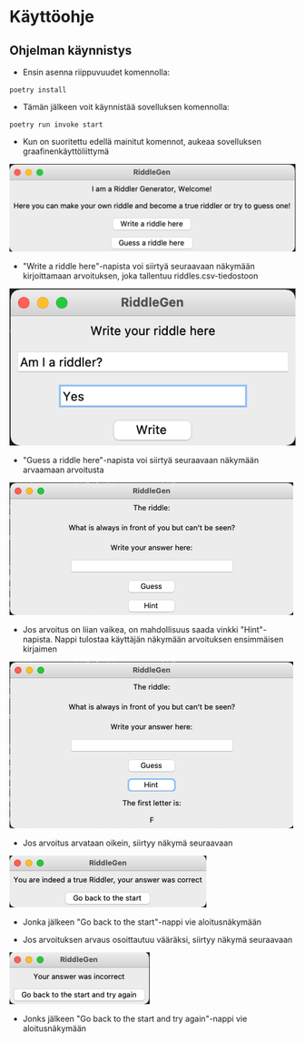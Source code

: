 # Käyttöohje

## Ohjelman käynnistys

- Ensin asenna riippuvuudet komennolla:

```
poetry install
```

- Tämän jälkeen voit käynnistää sovelluksen komennolla:

```
poetry run invoke start
```
- Kun on suoritettu edellä mainitut komennot, aukeaa sovelluksen graafinenkäyttöliittymä

![MainView](./photos/RiddleGen_MainView.png)

- "Write a riddle here"-napista voi siirtyä seuraavaan näkymään kirjoittamaan arvoituksen, joka tallentuu riddles.csv-tiedostoon

![WriteView](./photos/RiddleGen_WriteView.png)

- "Guess a riddle here"-napista voi siirtyä seuraavaan näkymään arvaamaan arvoitusta

![GuessView](./photos/RiddleGen_GuessView.png)

- Jos arvoitus on liian vaikea, on mahdollisuus saada vinkki "Hint"-napista. Nappi tulostaa käyttäjän näkymään arvoituksen ensimmäisen kirjaimen

![HintView](./photos/RiddleGen_GuessView_hint.png)

- Jos arvoitus arvataan oikein, siirtyy näkymä seuraavaan

![CorrectView](./photos/RiddleGen_correct.png)

 - Jonka jälkeen "Go back to the start"-nappi vie aloitusnäkymään

- Jos arvoituksen arvaus osoittautuu vääräksi, siirtyy näkymä seuraavaan

![IncorrectView](./photos/RiddleGen_incorrect.png)

 - Jonks jälkeen "Go back to the start and try again"-nappi vie aloitusnäkymään
